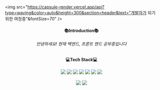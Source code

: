 <img src="https://capsule-render.vercel.app/api?type=waving&color=auto&height=300&section=header&text="개발자가 되기 위한 여정중"&fontSize=70" />

<h4 align ="center">📚Introduction📚<h4>
 
 <h6 align = "center">안녕하세요! 현재 백엔드, 프론트 엔드 공부중입니다</h6>
 
 <h4 align ="center">💻Tech Stack💻</h4>
 <div align = "center">
 <img src="https://img.shields.io/badge/JAVA-007396?style=flat&logo=java&logoColor=white">
 <img src="https://img.shields.io/badge/Spring-6DB33F?style=flat&logo=Spring&logoColor=white">
 <img src="https://img.shields.io/badge/oracle-F80000?style=flat&logo=oracle&logoColor=white">
 <img src="https://img.shields.io/badge/javascript-F7DF1E?style=flat&logo=javascript&logoColor=black">
 <img src="https://img.shields.io/badge/html-E34F26?style=flat&logo=html5&logoColor=white">
 <img src="https://img.shields.io/badge/css-1572B6?style=flat&logo=css3&logoColor=white">
 <img src="https://img.shields.io/badge/jquery-0769AD?style=flat&logo=jquery&logoColor=white">
 </div>
  
<div align=center>
	<br>
<img src="https://github-readme-stats.vercel.app/api/top-langs/?username=bluemindhan&layout=compact">
<img src="https://github-readme-stats.vercel.app/api?username=bluemindhan&show_icons=true">
 </div>
